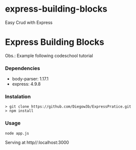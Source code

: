 # express-building-blocks
Easy Crud with Express
# Express Building Blocks
Obs.: Example following codeschool tutorial

### Dependencies
- body-parser: 1.17.1
- express: 4.9.8

### Instalation
```shell
> git clone https://github.com/Diegow3b/ExpressPratice.git
> npm install
```

### Usage
```shell
node app.js
```
Serving at http//:localhost:3000
